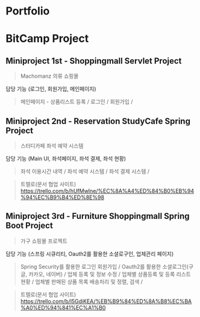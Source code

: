 # Portfolio

# BitCamp Project

## Miniproject 1st - Shoppingmall Servlet Project
> Machomanz 의류 쇼핑몰 

담당 기능 (로그인, 회원가입, 메인페이지)
> 메인페이지 - 상품리스트 등록 /
> 로그인 /
> 회원가입 /





## Miniproject 2nd - Reservation StudyCafe Spring Project
> 스터디카페 좌석 예약 시스템

담당 기능 (Main UI, 좌석페이지, 좌석 결제, 좌석 현황)
> 좌석 이용시간 내역 /
> 좌석 예약 시스템 /
> 좌석 결제 시스템 /

>트렐로(문서 협업 사이트)
>https://trello.com/b/hUfMwIne/%EC%8A%A4%ED%84%B0%EB%94%94%EC%B9%B4%ED%8E%98





## Miniproject 3rd - Furniture Shoppingmall Spring Boot Project
> 가구 쇼핑몰 프로젝트

담당 기능 (스프링 시큐리티, Oauth2를 활용한 소셜로구인, 업체관리 페이지)
> Spring Security를 활용한 로그인 회원가입 /
> Oauth2를 활용한 소셜로그인(구글, 카카오, 네이버) /
> 업체 등록 및 정보 수정 /
> 업체별 상품등록 및 등록 리스트 현황 /
> 업체별 판매된 상품 목록 배송처리 및 정렬, 검색 /

>트렐로(문서 협업 사이트)
>https://trello.com/b/l5GdiKEA/%EB%B9%84%ED%8A%B8%EC%BA%A0%ED%94%841%EC%A1%B0
